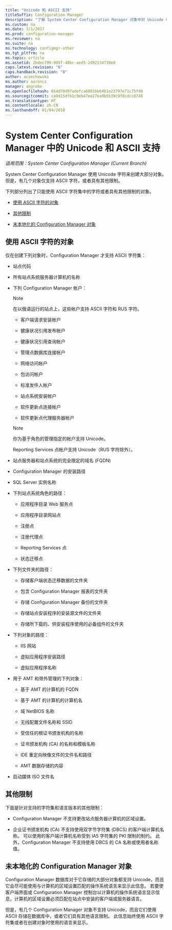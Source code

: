 ```yaml
---
title: "Unicode 和 ASCII 支持"
titleSuffix: Configuration Manager
description: "了解 System Center Configuration Manager 对象中对 Unicode 和 ASCII 字符的支持。"
ms.custom: na
ms.date: 3/1/2017
ms.prod: configuration-manager
ms.reviewer: na
ms.suite: na
ms.technology: configmgr-other
ms.tgt_pltfrm: na
ms.topic: article
ms.assetid: 2bdec799-905f-48bc-aed5-2d92134739e8
caps.latest.revision: "6"
caps.handback.revision: "0"
author: aczechowski
ms.author: aaroncz
manager: angrobe
ms.openlocfilehash: 654d70d97adefca6801bb64b1e23797e71c75f40
ms.sourcegitcommit: ca9d15dfb1c9eb47ee27ea9b5b39c9f8cdcc0748
ms.translationtype: HT
ms.contentlocale: zh-CN
ms.lasthandoff: 01/04/2018
---
```

# <a name="unicode-and-ascii-support-in-system-center-configuration-manager"></a>System Center Configuration Manager 中的 Unicode 和 ASCII 支持

*适用范围：System Center Configuration Manager (Current Branch)*

System Center Configuration Manager 使用 Unicode 字符来创建大部分对象。 但是，有几个对象仅支持 ASCII 字符，或者具有其他限制。  

 下列部分列出了只能使用 ASCII 字符集中的字符或者具有其他限制的对象。  

-   [使用 ASCII 字符的对象](#BKMK_ASCIIchar)  

-   [其他限制](#BKMK_OtherCharLimitations)  

-   [未本地化的 Configuration Manager 对象](#BKMK_LangNonLocalize)  

##  <a name="BKMK_ASCIIchar"></a>使用 ASCII 字符的对象  
 仅在创建下列对象时，Configuration Manager 才支持 ASCII 字符集：  

-   站点代码  

-   所有站点系统服务器计算机的名称  

-   下列 Configuration Manager 帐户：  

    > [!NOTE]  
    >  在以俄语运行的站点上，这些帐户支持 ASCII 字符和 RUS 字符。  

    -   客户端请求安装帐户  

    -   健康状况引用发布帐户  

    -   健康状况引用查询帐户  

    -   管理点数据库连接帐户  

    -   网络访问帐户  

    -   包访问帐户  

    -   标准发件人帐户  

    -   站点系统安装帐户  

    -   软件更新点连接帐户  

    -   软件更新点代理服务器帐户  

    > [!NOTE]  
    >  你为基于角色的管理指定的帐户支持 Unicode。  
    >   
    >  Reporting Services 点帐户支持 Unicode（RUS 字符除外）。  

-   站点服务器和站点系统的完全限定的域名 (FQDN)  

-   Configuration Manager 的安装路径  

-   SQL Server 实例名称  

-   下列站点系统角色的路径：  

    -   应用程序目录 Web 服务点  

    -   应用程序目录网站点  

    -   注册点  

    -   注册代理点  

    -   Reporting Services 点  

    -   状态迁移点  

-   下列文件夹的路径：  

    -   存储客户端状态迁移数据的文件夹  

    -   包含 Configuration Manager 报表的文件夹  

    -   存储 Configuration Manager 备份的文件夹  

    -   存储站点安装程序的安装源文件的文件夹  

    -   存储所下载的、供安装程序使用的必备组件的文件夹  

-   下列对象的路径：  

    -   IIS 网站  

    -   虚拟应用程序安装路径  

    -   虚拟应用程序名称  

-   用于 AMT 和带外管理的下列对象：  

    -   基于 AMT 的计算机的 FQDN  

    -   基于 AMT 的计算机的计算机名  

    -   域 NetBIOS 名称  

    -   无线配置文件名称和 SSID  

    -   受信任的根证书颁发机构的名称  

    -   证书颁发机构 (CA) 的名称和模板名称  

    -   IDE 重定向映像文件的文件名和路径  

    -   AMT 数据存储的内容  

-   启动媒体 ISO 文件名  

##  <a name="BKMK_OtherCharLimitations"></a>其他限制  
 下面是针对支持的字符集和语言版本的其他限制：  

-   Configuration Manager 不支持更改站点服务器计算机的区域设置。  

-   企业证书颁发机构 (CA) 不支持使用双字节字符集 (DBCS) 的客户端计算机名称。 可以使用的客户端计算机名称受到 IA5 字符集的 PKI 限制的制约。 此外，Configuration Manager 不支持使用 DBCS 的 CA 名称或使用者名称值。  

##  <a name="BKMK_LangNonLocalize"></a>未本地化的 Configuration Manager 对象  
 Configuration Manager 数据库对于它存储的大部分对象都支持 Unicode，而且它会尽可能使用与计算机的区域设置匹配的操作系统语言来显示此信息。 若要使客户端界面或 Configuration Manager 控制台以计算机的操作系统语言显示信息，计算机的区域设置必须匹配在站点中安装的客户端或服务器语言。  

 但是，有几个 Configuration Manager 对象不支持 Unicode，而且它们使用 ASCII 存储在数据库中，或者它们具有其他语言限制。 此信息始终使用 ASCII 字符集或者在创建对象时使用的语言来显示。  
